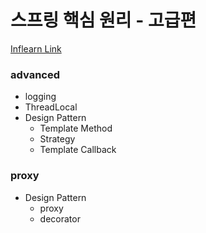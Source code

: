 # 스프링 핵심 원리 - 고급편

[Inflearn Link](https://www.inflearn.com/course/%EC%8A%A4%ED%94%84%EB%A7%81-%ED%95%B5%EC%8B%AC-%EC%9B%90%EB%A6%AC-%EA%B3%A0%EA%B8%89%ED%8E%B8)

### advanced

- logging
- ThreadLocal
- Design Pattern
    - Template Method
    - Strategy
    - Template Callback

### proxy

- Design Pattern
    - proxy
    - decorator
